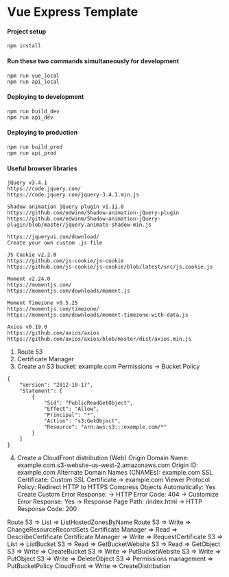# Vue Express Template

#### Project setup
```
npm install
```

#### Run these two commands simultaneously for development
```
npm run vue_local
npm run api_local
```

#### Deploying to development
```
npm run build_dev
npm run api_dev
```

#### Deploying to production
```
npm run build_prod
npm run api_prod
```

#### Useful browser libraries
```
jQuery v3.4.1
https://code.jquery.com/
https://code.jquery.com/jquery-3.4.1.min.js

Shadow animation jQuery plugin v1.11.0
https://github.com/edwinm/Shadow-animation-jQuery-plugin
https://github.com/edwinm/Shadow-animation-jQuery-plugin/blob/master/jquery.animate-shadow-min.js

https://jqueryui.com/download/
Create your own custom .js file

JS Cookie v2.2.0
https://github.com/js-cookie/js-cookie
https://github.com/js-cookie/js-cookie/blob/latest/src/js.cookie.js

Moment v2.24.0
https://momentjs.com/
https://momentjs.com/downloads/moment.js

Moment Timezone v0.5.25
https://momentjs.com/timezone/
https://momentjs.com/downloads/moment-timezone-with-data.js

Axios v0.19.0
https://github.com/axios/axios
https://github.com/axios/axios/blob/master/dist/axios.min.js
```

1. Route 53
2. Certificate Manager
3. Create an S3 bucket: example.com
   Permissions -> Bucket Policy
```
{
    "Version": "2012-10-17",
    "Statement": [
        {
            "Sid": "PublicReadGetObject",
            "Effect": "Allow",
            "Principal": "*",
            "Action": "s3:GetObject",
            "Resource": "arn:aws:s3:::example.com/*"
        }
    ]
}
```

4. Create a CloudFront distribution (Web)
   Origin Domain Name: example.com.s3-website-us-west-2.amazonaws.com
   Origin ID: example.com
   Alternate Domain Names (CNAMEs): example.com
   SSL Certificate: Custom SSL Certificate -> example.com
   Viewer Protocol Policy: Redirect HTTP to HTTPS
   Compress Objects Automatically: Yes
   Create Custom Error Response:
     -> HTTP Error Code: 404
     -> Customize Error Response: Yes
     -> Response Page Path: /index.html
     -> HTTP Response Code: 200

Route 53 => List => ListHostedZonesByName
Route 53 => Write => ChangeResourceRecordSets
Certificate Manager => Read => DescribeCertificate
Certificate Manager => Write => RequestCertificate
S3 => List => ListBucket
S3 => Read => GetBucketWebsite
S3 => Read => GetObject
S3 => Write => CreateBucket
S3 => Write => PutBucketWebsite
S3 => Write => PutObject
S3 => Write => DeleteObject
S3 => Permissions management => PutBucketPolicy
CloudFront => Write => CreateDistribution
